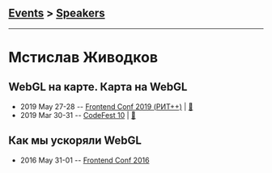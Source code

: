 ## [Events](../README.md) > [Speakers](../speakers.md)
---

# Мстислав Живодков

## WebGL на карте. Карта на WebGL
- 2019 May 27-28 -- [Frontend Conf 2019 (РИТ++)](https://www.youtube.com/watch?v=O6IG1kxno9s)  | [:notebook:](https://www.dropbox.com/sh/kg71jju3yvj5jqw/AADCiXDP7j6H8YOGjbQnvuZya/FC.%20%D0%9C%D1%83%D0%BC%D0%B1%D0%B0%D0%B8/28.05/3.WebGL%20%D0%BD%D0%B0%20%D0%BA%D0%B0%D1%80%D1%82%D0%B5.%20%D0%9A%D0%B0%D1%80%D1%82%D0%B0%20%D0%BD%D0%B0%20WebGL_%D0%9C%D1%81%D1%82%D0%B8%D1%81%D0%BB%D0%B0%D0%B2%20%D0%96%D0%B8%D0%B2%D0%BE%D0%B4%D0%BA%D0%BE%D0%B2_%D0%B2%D0%B5%D1%80.2.pdf?dl=0)  
- 2019 Mar 30-31 -- [CodeFest 10](https://youtu.be/57ghglfohmk)  | [:notebook:](https://speakerdeck.com/codefest/codefest-2019-mstislav-zhivodkov-2gis-webgl-na-kartie-karta-na-webgl)  
## Как мы ускоряли WebGL
- 2016 May 31-01 -- [Frontend Conf 2016](https://www.youtube.com/watch?v=r8KxGvKITDI)    
